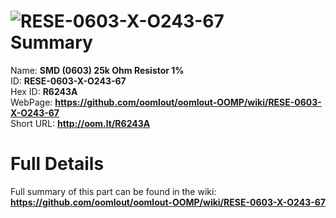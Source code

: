 
![RESE-0603-X-O243-67](https://github.com/oomlout/oomlout-OOMP/blob/master/parts/RESE-0603-X-O243-67/RESE-0603-X-O243-67_420.jpg)   
Summary
=================
  
Name: __SMD (0603) 25k Ohm Resistor 1%__    
ID: __RESE-0603-X-O243-67__   
Hex ID: __R6243A__   
WebPage: __https://github.com/oomlout/oomlout-OOMP/wiki/RESE-0603-X-O243-67__   
Short URL: __http://oom.lt/R6243A__   

Full Details
==========================
Full summary of this part can be found in the wiki:   
__https://github.com/oomlout/oomlout-OOMP/wiki/RESE-0603-X-O243-67__    

